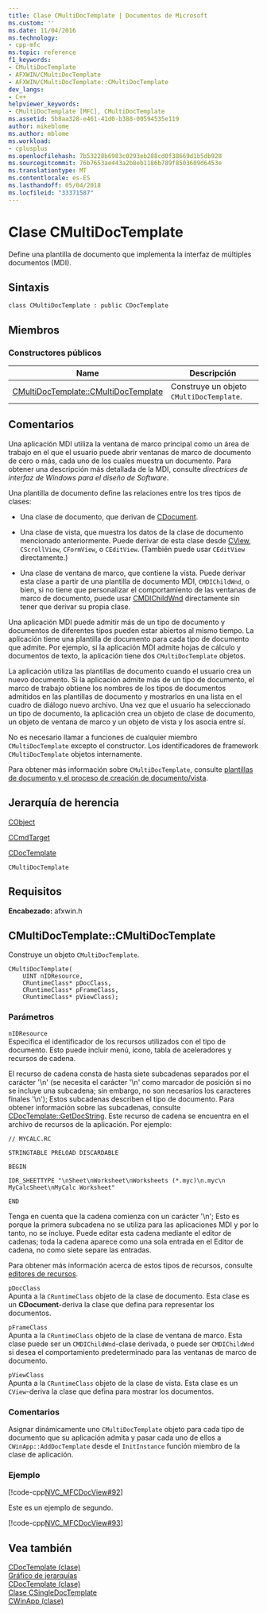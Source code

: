 ```yaml
---
title: Clase CMultiDocTemplate | Documentos de Microsoft
ms.custom: ''
ms.date: 11/04/2016
ms.technology:
- cpp-mfc
ms.topic: reference
f1_keywords:
- CMultiDocTemplate
- AFXWIN/CMultiDocTemplate
- AFXWIN/CMultiDocTemplate::CMultiDocTemplate
dev_langs:
- C++
helpviewer_keywords:
- CMultiDocTemplate [MFC], CMultiDocTemplate
ms.assetid: 5b8aa328-e461-41d0-b388-00594535e119
author: mikeblome
ms.author: mblome
ms.workload:
- cplusplus
ms.openlocfilehash: 7b53228b6983c0293eb288cd0f38669d1b5db928
ms.sourcegitcommit: 76b7653ae443a2b8eb1186b789f8503609d6453e
ms.translationtype: MT
ms.contentlocale: es-ES
ms.lasthandoff: 05/04/2018
ms.locfileid: "33371587"
---
```

# <a name="cmultidoctemplate-class"></a>Clase CMultiDocTemplate
Define una plantilla de documento que implementa la interfaz de múltiples documentos (MDI).  
  
## <a name="syntax"></a>Sintaxis  
  
```  
class CMultiDocTemplate : public CDocTemplate  
```  
  
## <a name="members"></a>Miembros  
  
### <a name="public-constructors"></a>Constructores públicos  
  
|Name|Descripción|  
|----------|-----------------|  
|[CMultiDocTemplate::CMultiDocTemplate](#cmultidoctemplate)|Construye un objeto `CMultiDocTemplate`.|  
  
## <a name="remarks"></a>Comentarios  
 Una aplicación MDI utiliza la ventana de marco principal como un área de trabajo en el que el usuario puede abrir ventanas de marco de documento de cero o más, cada uno de los cuales muestra un documento. Para obtener una descripción más detallada de la MDI, consulte *directrices de interfaz de Windows para el diseño de Software*.  
  
 Una plantilla de documento define las relaciones entre los tres tipos de clases:  
  
-   Una clase de documento, que derivan de [CDocument](../../mfc/reference/cdocument-class.md).  
  
-   Una clase de vista, que muestra los datos de la clase de documento mencionado anteriormente. Puede derivar de esta clase desde [CView](../../mfc/reference/cview-class.md), `CScrollView`, `CFormView`, o `CEditView`. (También puede usar `CEditView` directamente.)  
  
-   Una clase de ventana de marco, que contiene la vista. Puede derivar esta clase a partir de una plantilla de documento MDI, `CMDIChildWnd`, o bien, si no tiene que personalizar el comportamiento de las ventanas de marco de documento, puede usar [CMDIChildWnd](../../mfc/reference/cmdichildwnd-class.md) directamente sin tener que derivar su propia clase.  
  
 Una aplicación MDI puede admitir más de un tipo de documento y documentos de diferentes tipos pueden estar abiertos al mismo tiempo. La aplicación tiene una plantilla de documento para cada tipo de documento que admite. Por ejemplo, si la aplicación MDI admite hojas de cálculo y documentos de texto, la aplicación tiene dos `CMultiDocTemplate` objetos.  
  
 La aplicación utiliza las plantillas de documento cuando el usuario crea un nuevo documento. Si la aplicación admite más de un tipo de documento, el marco de trabajo obtiene los nombres de los tipos de documentos admitidos en las plantillas de documento y mostrarlos en una lista en el cuadro de diálogo nuevo archivo. Una vez que el usuario ha seleccionado un tipo de documento, la aplicación crea un objeto de clase de documento, un objeto de ventana de marco y un objeto de vista y los asocia entre sí.  
  
 No es necesario llamar a funciones de cualquier miembro `CMultiDocTemplate` excepto el constructor. Los identificadores de framework `CMultiDocTemplate` objetos internamente.  
  
 Para obtener más información sobre `CMultiDocTemplate`, consulte [plantillas de documento y el proceso de creación de documento/vista](../../mfc/document-templates-and-the-document-view-creation-process.md).  
  
## <a name="inheritance-hierarchy"></a>Jerarquía de herencia  
 [CObject](../../mfc/reference/cobject-class.md)  
  
 [CCmdTarget](../../mfc/reference/ccmdtarget-class.md)  
  
 [CDocTemplate](../../mfc/reference/cdoctemplate-class.md)  
  
 `CMultiDocTemplate`  
  
## <a name="requirements"></a>Requisitos  
 **Encabezado:** afxwin.h  
  
##  <a name="cmultidoctemplate"></a>  CMultiDocTemplate::CMultiDocTemplate  
 Construye un objeto `CMultiDocTemplate`.  
  
```  
CMultiDocTemplate(
    UINT nIDResource,  
    CRuntimeClass* pDocClass,  
    CRuntimeClass* pFrameClass,  
    CRuntimeClass* pViewClass);
```  
  
### <a name="parameters"></a>Parámetros  
 `nIDResource`  
 Especifica el identificador de los recursos utilizados con el tipo de documento. Esto puede incluir menú, icono, tabla de aceleradores y recursos de cadena.  
  
 El recurso de cadena consta de hasta siete subcadenas separados por el carácter '\n' (se necesita el carácter '\n' como marcador de posición si no se incluye una subcadena; sin embargo, no son necesarios los caracteres finales '\n'); Estos subcadenas describen el tipo de documento. Para obtener información sobre las subcadenas, consulte [CDocTemplate::GetDocString](../../mfc/reference/cdoctemplate-class.md#getdocstring). Este recurso de cadena se encuentra en el archivo de recursos de la aplicación. Por ejemplo:  
  
 `// MYCALC.RC`  
  
 `STRINGTABLE PRELOAD DISCARDABLE`  
  
 `BEGIN`  
  
 `IDR_SHEETTYPE "\nSheet\nWorksheet\nWorksheets (*.myc)\n.myc\n MyCalcSheet\nMyCalc Worksheet"`  
  
 `END`  
  
 Tenga en cuenta que la cadena comienza con un carácter '\n'; Esto es porque la primera subcadena no se utiliza para las aplicaciones MDI y por lo tanto, no se incluye. Puede editar esta cadena mediante el editor de cadenas; toda la cadena aparece como una sola entrada en el Editor de cadena, no como siete separe las entradas.  
  
 Para obtener más información acerca de estos tipos de recursos, consulte [editores de recursos](../../windows/resource-editors.md).  
  
 `pDocClass`  
 Apunta a la `CRuntimeClass` objeto de la clase de documento. Esta clase es un **CDocument**-deriva la clase que defina para representar los documentos.  
  
 `pFrameClass`  
 Apunta a la `CRuntimeClass` objeto de la clase de ventana de marco. Esta clase puede ser un `CMDIChildWnd`-clase derivada, o puede ser `CMDIChildWnd` si desea el comportamiento predeterminado para las ventanas de marco de documento.  
  
 `pViewClass`  
 Apunta a la `CRuntimeClass` objeto de la clase de vista. Esta clase es un `CView`-deriva la clase que defina para mostrar los documentos.  
  
### <a name="remarks"></a>Comentarios  
 Asignar dinámicamente uno `CMultiDocTemplate` objeto para cada tipo de documento que su aplicación admita y pasar cada uno de ellos a `CWinApp::AddDocTemplate` desde el `InitInstance` función miembro de la clase de aplicación.  
  
### <a name="example"></a>Ejemplo  
 [!code-cpp[NVC_MFCDocView#92](../../mfc/codesnippet/cpp/cmultidoctemplate-class_1.cpp)]  
  
 Este es un ejemplo de segundo.  
  
 [!code-cpp[NVC_MFCDocView#93](../../mfc/codesnippet/cpp/cmultidoctemplate-class_2.cpp)]  
  
## <a name="see-also"></a>Vea también  
 [CDocTemplate (clase)](../../mfc/reference/cdoctemplate-class.md)   
 [Gráfico de jerarquías](../../mfc/hierarchy-chart.md)   
 [CDocTemplate (clase)](../../mfc/reference/cdoctemplate-class.md)   
 [Clase CSingleDocTemplate](../../mfc/reference/csingledoctemplate-class.md)   
 [CWinApp (clase)](../../mfc/reference/cwinapp-class.md)
